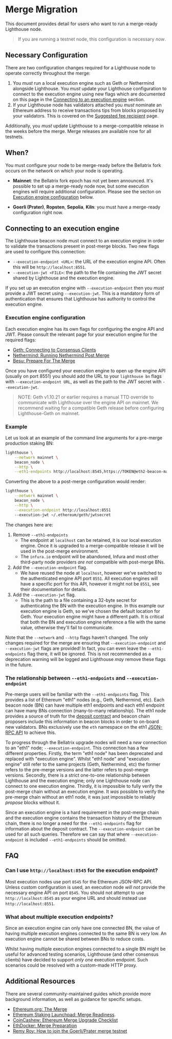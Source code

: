 # Merge Migration

This document provides detail for users who want to run a merge-ready Lighthouse node.

> If you are running a testnet node, this configuration is necessary _now_.

## Necessary Configuration

There are two configuration changes required for a Lighthouse node to operate correctly throughout
the merge:

1. You *must* run a local execution engine such as Geth or Nethermind alongside Lighthouse.
   You *must* update your Lighthouse configuration to connect to the execution engine using new
   flags which are documented on this page in the
   [Connecting to an execution engine](#connecting-to-an-execution-engine) section.
2. If your Lighthouse node has validators attached you *must* nominate an Ethereum address to
   receive transactions tips from blocks proposed by your validators. This is covered on the
   [Suggested fee recipient](./suggested-fee-recipient.md) page.

Additionally, you _must_ update Lighthouse to a merge-compatible release in the weeks before
the merge. Merge releases are available now for all testnets.

## When?

You must configure your node to be merge-ready before the Bellatrix fork occurs on the network
on which your node is operating.

* **Mainnet**: the Bellatrix fork epoch has not yet been announced. It's possible to set up a
  merge-ready node now, but some execution engines will require additional configuration. Please see
  the secton on [Execution engine configuration](#execution-engine-configuration) below.

* **Goerli (Prater)**, **Ropsten**, **Sepolia**, **Kiln**: you must have a merge-ready configuration
  right now.

## Connecting to an execution engine

The Lighthouse beacon node must connect to an execution engine in order to validate the transactions
present in post-merge blocks. Two new flags are used to configure this connection:

- `--execution-endpoint <URL>`: the URL of the execution engine API. Often this will be
  `http://localhost:8551`.
- `--execution-jwt <FILE>`: the path to the file containing the JWT secret shared by Lighthouse and the
  execution engine.

If you set up an execution engine with `--execution-endpoint` then you *must* provide a JWT secret
using `--execution-jwt`. This is a mandatory form of authentication that ensures that Lighthouse
has authority to control the execution engine.

### Execution engine configuration

Each execution engine has its own flags for configuring the engine API and JWT. Please consult
the relevant page for your execution engine for the required flags:

- [Geth: Connecting to Consensus Clients](https://geth.ethereum.org/docs/interface/consensus-clients)
- [Nethermind: Running Nethermind Post Merge](https://docs.nethermind.io/nethermind/first-steps-with-nethermind/running-nethermind-post-merge)
- [Besu: Prepare For The Merge](https://besu.hyperledger.org/en/stable/HowTo/Upgrade/Prepare-for-The-Merge/)

Once you have configured your execution engine to open up the engine API (usually on port 8551) you
should add the URL to your `lighthouse bn` flags with `--execution-endpoint URL`, as well as
the path to the JWT secret with `--execution-jwt`.

> NOTE: Geth v1.10.21 or earlier requires a manual TTD override to communicate with Lighthouse over
> the engine API on mainnet. We recommend waiting for a compatible Geth release before configuring
> Lighthouse-Geth on mainnet.

### Example

Let us look at an example of the command line arguments for a pre-merge production staking BN:

```bash
lighthouse \
    --network mainnet \
    beacon_node \
    --http \
    --eth1-endpoints http://localhost:8545,https://TOKEN@eth2-beacon-mainnet.infura.io
```

Converting the above to a post-merge configuration would render:

```bash
lighthouse \
    --network mainnet \
    beacon_node \
    --http \
    --execution-endpoint http://localhost:8551
    --execution-jwt ~/.ethereum/geth/jwtsecret
```

The changes here are:

1. Remove `--eth1-endpoints`
    - The endpoint at `localhost` can be retained, it is our local execution engine. Once it is
      upgraded to a merge-compatible release it will be used in the post-merge environment.
    - The `infura.io` endpoint will be abandoned, Infura and most other third-party node providers
      *are not* compatible with post-merge BNs.
2. Add the `--execution-endpoint` flag.
    - We have reused the node at `localhost`, however we've switched to the authenticated engine API
      port `8551`. All execution engines will have a specific port for this API, however it might
      not be `8551`, see their documentation for details.
3. Add the `--execution-jwt` flag.
    - This is the path to a file containing a 32-byte secret for authenticating the BN with the
      execution engine. In this example our execution engine is Geth, so we've chosen the default
      location for Geth. Your execution engine might have a different path. It is critical that both
      the BN and execution engine reference a file with the same value, otherwise they'll fail to
      communicate.

Note that the `--network` and `--http` flags haven't changed. The only changes required for the
merge are ensuring that `--execution-endpoint` and `--execution-jwt` flags are provided! In fact,
you can even leave the `--eth1-endpoints` flag there, it will be ignored. This is not recommended as
a deprecation warning will be logged and Lighthouse *may* remove these flags in the future.

### The relationship between `--eth1-endpoints` and `--execution-endpoint`

Pre-merge users will be familiar with the `--eth1-endpoints` flag. This provides a list of Ethereum
"eth1" nodes (e.g., Geth, Nethermind, etc). Each beacon node (BN) can have multiple eth1 endpoints
and each eth1 endpoint can have many BNs connection (many-to-many relationship). The eth1 node
provides a source of truth for the [deposit
contract](https://ethereum.org/en/staking/deposit-contract/) and beacon chain proposers include this
information in beacon blocks in order to on-board new validators. BNs exclusively use the `eth`
namespace on the eth1 [JSON-RPC API](https://ethereum.org/en/developers/docs/apis/json-rpc/) to
achieve this.

To progress through the Bellatrix upgrade nodes will need a *new* connection to an "eth1" node;
`--execution-endpoint`. This connection has a few different properties. Firstly, the term "eth1
node" has been deprecated and replaced with "execution engine". Whilst "eth1 node" and "execution
engine" still refer to the same projects (Geth, Nethermind, etc) the former refers to the pre-merge
versions and the latter refers to post-merge versions. Secondly, there is a strict one-to-one
relationship between Lighthouse and the execution engine; only one Lighthouse node can connect to
one execution engine. Thirdly, it is impossible to fully verify the post-merge chain without an
execution engine. It *was* possible to verify the pre-merge chain without an eth1 node, it was just
impossible to reliably *propose* blocks without it.

Since an execution engine is a hard requirement in the post-merge chain and the execution engine
contains the transaction history of the Ethereum chain, there is no longer a need for the
`--eth1-endpoints` flag for information about the deposit contract. The `--execution-endpoint` can
be used for all such queries. Therefore we can say that where `--execution-endpoint` is included
`--eth1-endpoints` should be omitted.

## FAQ

### Can I use `http://localhost:8545` for the execution endpoint?

Most execution nodes use port `8545` for the Ethereum JSON-RPC API. Unless custom configuration is
used, an execution node _will not_ provide the necessary engine API on port `8545`. You should
not attempt to use `http://localhost:8545` as your engine URL and should instead use
`http://localhost:8551`.

### What about multiple execution endpoints?

Since an execution engine can only have one connected BN, the value of having multiple execution
engines connected to the same BN is very low. An execution engine cannot be shared between BNs to
reduce costs.

Whilst having multiple execution engines connected to a single BN might be useful for advanced
testing scenarios, Lighthouse (and other consensus clients) have decided to support *only one*
execution endpoint. Such scenarios could be resolved with a custom-made HTTP proxy.

## Additional Resources

There are several community-maintained guides which provide more background information, as well as
guidance for specific setups.

- [Ethereum.org: The Merge](https://ethereum.org/en/upgrades/merge/)
- [Ethereum Staking Launchpad: Merge Readiness](https://launchpad.ethereum.org/en/merge-readiness).
- [CoinCashew: Ethereum Merge Upgrade Checklist](https://www.coincashew.com/coins/overview-eth/ethereum-merge-upgrade-checklist-for-home-stakers-and-validators)
- [EthDocker: Merge Preparation](https://eth-docker.net/docs/About/MergePrep/)
- [Remy Roy: How to join the Goerli/Prater merge testnet](https://github.com/remyroy/ethstaker/blob/main/merge-goerli-prater.md)
